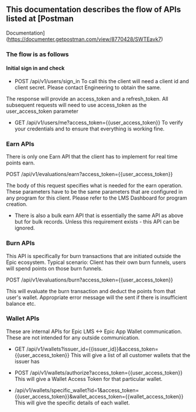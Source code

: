 ## This documentation describes the flow of APIs listed at [Postman
Documentation] (https://documenter.getpostman.com/view/8770428/SWTEavk7)

### The flow is as follows

#### Initial sign in and check

* POST /api/v1/users/sign_in
To call this the client will need a client id and client secret. Please
contact Engineering to obtain the same.

The response will provide an access_token and a refresh_token. All subsequent
requests will need to use access_token as the user_access_token parameter

* GET /api/v1/users/me?access_token={{user_access_token}} 
To verify your credentials and to ensure that everything is working fine.

### Earn APIs
There is only one Earn API that the client has to implement for real time points
earn.

POST /api/v1/evaluations/earn?access_token={{user_access_token}}

The body of this request specifies what is needed for the earn operation. These
parameters have to be the same parameters that are configured in any program for
this client. Please refer to the LMS Dashboard for program creation.

* There is also a bulk earn API that is essentially the same API as above but
  for bulk records. Unless this requirement exists - this API can be ignored.

### Burn APIs
This API is specifically for burn transactions that are initiated outside the
Epic ecosystem. Typical scenario: Client has their own burn funnels, users will
spend points on those burn funnels. 

POST /api/v1/evaluations/burn?access_token={{user_access_token}}

This will evaluate the burn transaction and deduct the points from that user's
wallet. Appropriate error message will the sent if there is insufficient balance
etc.

### Wallet APIs
These are internal APIs for Epic LMS <-> Epic App Wallet communication. These
are not intended for any outside communication.

* GET /api/v1/wallets?issuer_id={{issuer_id}}&access_token={{user_access_token}}
This will give a list of all customer wallets that the issuer has

* POST /api/v1/wallets/authorize?access_token={{user_access_token}}
This will give a Wallet Access Token for that particular wallet. 

* /api/v1/wallets/specific_wallet?id=1&access_token={{user_access_token}}&wallet_access_token={{wallet_access_token}}
This will give the specific details of each wallet.



